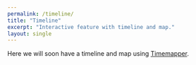 ```yaml
---  
permalink: /timeline/  
title: "Timeline"  
excerpt: "Interactive feature with timeline and map."  
layout: single  
---  
```

Here we will soon have a timeline and map using [Timemapper](http://timemapper.okfnlabs.org).  